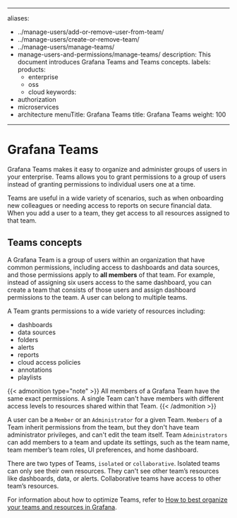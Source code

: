 -----

aliases:

- ../manage-users/add-or-remove-user-from-team/
- ../manage-users/create-or-remove-team/
- ../manage-users/manage-teams/
- manage-users-and-permissions/manage-teams/
  description: This document introduces Grafana Teams and Teams concepts.
  labels:
  products:
  - enterprise
  - oss
  - cloud
    keywords:
- authorization
- microservices
- architecture
  menuTitle: Grafana Teams
  title: Grafana Teams
  weight: 100

-----

# Grafana Teams

Grafana Teams makes it easy to organize and administer groups of users in your enterprise. Teams allows you to grant permissions to a group of users instead of granting permissions to individual users one at a time.

Teams are useful in a wide variety of scenarios, such as when onboarding new colleagues or needing access to reports on secure financial data. When you add a user to a team, they get access to all resources assigned to that team.

## Teams concepts

A Grafana Team is a group of users within an organization that have common permissions, including access to dashboards and data sources, and those permissions apply to **all members** of that team. For example, instead of assigning six users access to the same dashboard, you can create a team that consists of those users and assign dashboard permissions to the team. A user can belong to multiple teams.

A Team grants permissions to a wide variety of resources including:

- dashboards
- data sources
- folders
- alerts
- reports
- cloud access policies
- annotations
- playlists

{{\< admonition type="note" \>}}
All members of a Grafana Team have the same exact permissions. A single Team can't have members with different access levels to resources shared within that Team.
{{\< /admonition \>}}

A user can be a `Member` or an `Administrator` for a given Team. `Members` of a Team inherit permissions from the team, but they don't have team administrator privileges, and can't edit the team itself. Team `Administrators` can add members to a team and update its settings, such as the team name, team member’s team roles, UI preferences, and home dashboard.

There are two types of Teams, `isolated` or `collaborative`. Isolated teams can only see their own resources. They can't see other team’s resources like dashboards, data, or alerts. Collaborative teams have access to other team’s resources.

For information about how to optimize Teams, refer to [How to best organize your teams and resources in Grafana](https://grafana.com/blog/2022/03/14/how-to-best-organize-your-teams-and-resources-in-grafana/).

